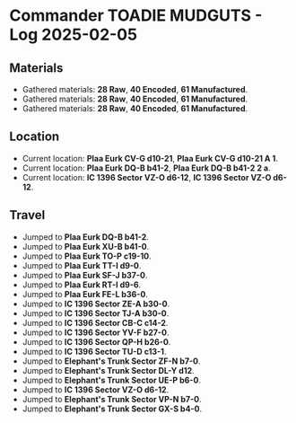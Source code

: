 # Commander TOADIE MUDGUTS - Log 2025-02-05

## Materials
- Gathered materials: **28 Raw**, **40 Encoded**, **61 Manufactured**.
- Gathered materials: **28 Raw**, **40 Encoded**, **61 Manufactured**.
- Gathered materials: **28 Raw**, **40 Encoded**, **61 Manufactured**.

## Location
- Current location: **Plaa Eurk CV-G d10-21**, **Plaa Eurk CV-G d10-21 A 1**.
- Current location: **Plaa Eurk DQ-B b41-2**, **Plaa Eurk DQ-B b41-2 2 a**.
- Current location: **IC 1396 Sector VZ-O d6-12**, **IC 1396 Sector VZ-O d6-12**.

## Travel
- Jumped to **Plaa Eurk DQ-B b41-2**.
- Jumped to **Plaa Eurk XU-B b41-0**.
- Jumped to **Plaa Eurk TO-P c19-10**.
- Jumped to **Plaa Eurk TT-I d9-0**.
- Jumped to **Plaa Eurk SF-J b37-0**.
- Jumped to **Plaa Eurk RT-I d9-6**.
- Jumped to **Plaa Eurk FE-L b36-0**.
- Jumped to **IC 1396 Sector ZE-A b30-0**.
- Jumped to **IC 1396 Sector TJ-A b30-0**.
- Jumped to **IC 1396 Sector CB-C c14-2**.
- Jumped to **IC 1396 Sector YV-F b27-0**.
- Jumped to **IC 1396 Sector QP-H b26-0**.
- Jumped to **IC 1396 Sector TU-D c13-1**.
- Jumped to **Elephant's Trunk Sector ZF-N b7-0**.
- Jumped to **Elephant's Trunk Sector DL-Y d12**.
- Jumped to **Elephant's Trunk Sector UE-P b6-0**.
- Jumped to **IC 1396 Sector VZ-O d6-12**.
- Jumped to **Elephant's Trunk Sector VP-N b7-0**.
- Jumped to **Elephant's Trunk Sector GX-S b4-0**.


